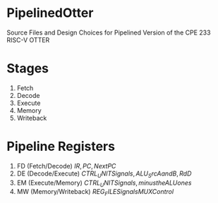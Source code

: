 # PipelinedOtter
Source Files and Design Choices for Pipelined Version of the CPE 233 RISC-V OTTER

# Stages
1. Fetch
2. Decode
3. Execute
4. Memory
5. Writeback

# Pipeline Registers
1. FD (Fetch/Decode) $IR, PC, NextPC$ 
2. DE (Decode/Execute) $CTRL_UNIT Signals, ALU_SrcA and B, RdD$
3. EM (Execute/Memory) $CTRL_UNIT Signals, minus the ALU ones$
4. MW (Memory/Writeback) $REG_FILE Signals  MUX Control$


